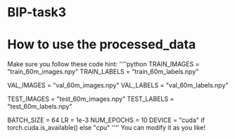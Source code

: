# BIP-task3

# How to use the processed_data
Make sure you follow these code hint:
''''python
TRAIN_IMAGES = "train_60m_images.npy"
TRAIN_LABELS = "train_60m_labels.npy"

VAL_IMAGES   = "val_60m_images.npy"
VAL_LABELS   = "val_60m_labels.npy"

TEST_IMAGES  = "test_60m_images.npy"
TEST_LABELS  = "test_60m_labels.npy"

BATCH_SIZE = 64
LR         = 1e-3
NUM_EPOCHS = 10
DEVICE     = "cuda" if torch.cuda.is_available() else "cpu"
''''
You can modify it as you like!
